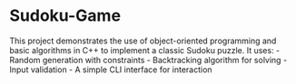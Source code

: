 # Sudoku-Game
This project demonstrates the use of object-oriented programming and basic algorithms in C++ to implement a classic Sudoku puzzle. It uses: - Random generation with constraints - Backtracking algorithm for solving - Input validation - A simple CLI interface for interaction
